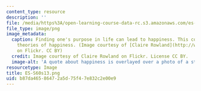 ```yaml
---
content_type: resource
description: ''
file: /media/https%3A/open-learning-course-data-rc.s3.amazonaws.com/es-s60-the-art-and-science-of-happiness-spring-2013/b87da46586472a5d75f47e832c2e00e9_ES-S60s13.png
file_type: image/png
image_metadata:
  caption: Finding one's purpose in life can lead to happiness. This course explores
    theories of happiness. (Image courtesy of [Claire Rowland](http://www.flickr.com/photos/clurr/5833335397)
    on Flickr. CC BY)
  credit: Image courtesy of Claire Rowland on Flickr. License CC BY.
  image-alt: 'A quote about happiness is overlayed over a photo of a stream. '
resourcetype: Image
title: ES-S60s13.png
uid: b87da465-8647-2a5d-75f4-7e832c2e00e9
---
```

